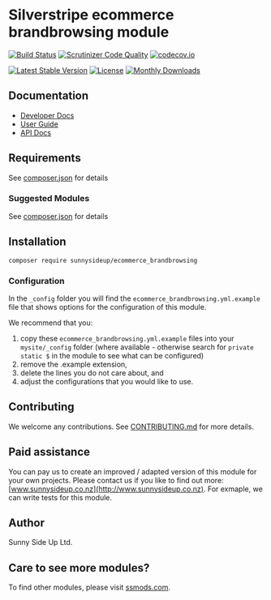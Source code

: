 # Silverstripe ecommerce brandbrowsing module
[![Build Status](https://travis-ci.org/sunnysideup/silverstripe-ecommerce_brandbrowsing.svg?branch=master)](https://travis-ci.org/sunnysideup/silverstripe-ecommerce_brandbrowsing)
[![Scrutinizer Code Quality](https://scrutinizer-ci.com/g/sunnysideup/silverstripe-ecommerce_brandbrowsing/badges/quality-score.png?b=master)](https://scrutinizer-ci.com/g/sunnysideup/silverstripe-ecommerce_brandbrowsing/?branch=master)
[![codecov.io](https://codecov.io/github/sunnysideup/silverstripe-ecommerce_brandbrowsing/coverage.svg?branch=master)](https://codecov.io/github/sunnysideup/silverstripe-ecommerce_brandbrowsing?branch=master)

[![Latest Stable Version](https://poser.pugx.org/sunnysideup/ecommerce_brandbrowsing/version)](https://packagist.org/packages/sunnysideup/ecommerce_brandbrowsing)
[![License](https://poser.pugx.org/sunnysideup/ecommerce_brandbrowsing/license)](https://packagist.org/packages/sunnysideup/ecommerce_brandbrowsing)
[![Monthly Downloads](https://poser.pugx.org/sunnysideup/ecommerce_brandbrowsing/d/monthly)](https://packagist.org/packages/sunnysideup/ecommerce_brandbrowsing)


## Documentation



 * [Developer Docs](docs/en/INDEX.md)
 * [User Guide](docs/en/userguide.md)
 * [API Docs](http://docs.ssmods.com/sunnysideup/ecommerce_brandbrowsing/classes.xhtml)


## Requirements



See [composer.json](composer.json) for details


### Suggested Modules



See [composer.json](composer.json) for details


## Installation


```
composer require sunnysideup/ecommerce_brandbrowsing
```

### Configuration



In the `_config` folder you will find the `ecommerce_brandbrowsing.yml.example`
file that shows options for the configuration of this module.

We recommend that you:

  1. copy these `ecommerce_brandbrowsing.yml.example` files into your
`mysite/_config` folder (where available - otherwise search for `private static $` in the module to see what can be configured)
  2. remove the .example extension,
  3. delete the lines you do not care about, and
  4. adjust the configurations that you would like to use.


## Contributing



We welcome any contributions. See [CONTRIBUTING.md](CONTRIBUTING.md) for more details.

## Paid assistance



You can pay us to create an improved / adapted version of this module for your own projects.  Please contact us if you like to find out more: [www.sunnysideup.co.nz](http://www.sunnysideup.co.nz).  For exmaple, we can write tests for this module.  

## Author



Sunny Side Up Ltd.


## Care to see more modules?

To find other modules, please visit [ssmods.com](http://ssmods.com/).
